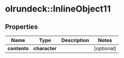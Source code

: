 # olrundeck::InlineObject11

## Properties
Name | Type | Description | Notes
------------ | ------------- | ------------- | -------------
**contents** | **character** |  | [optional] 


